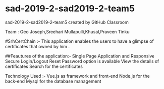 # sad-2019-2-sad2019-2-team5
sad-2019-2-sad2019-2-team5 created by GitHub Classroom

Team :
Geo Joseph,Sreehari Mullapulli,Khusal,Praveen Tinku

#SrhCertChain :-
This application enables the users to have a glimpse of certificates that owned by him .

##Feautures of the application:-
Single Page Application and Responsive
Secure Login/Logout
Reset Password option is available
View the details of certificates
Search for the certificates

Technology Used :-
Vue.js as framework and front-end
Node.js for the back-end
Mysql for the database management
